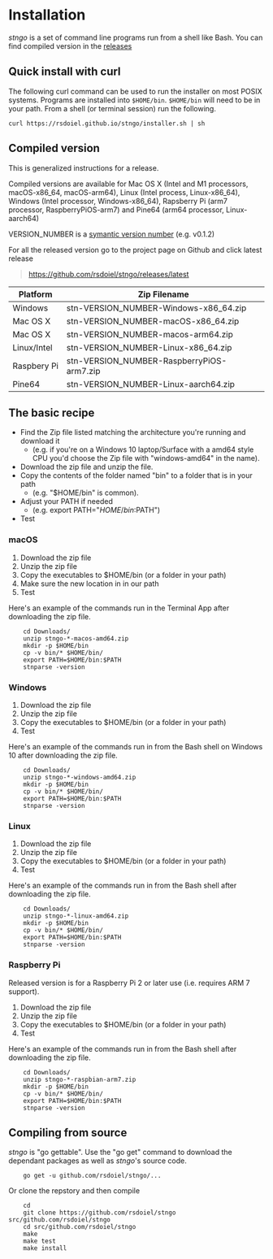
Installation
============

*stngo* is a set of command line programs run from a shell like Bash. You can find compiled
version in the [releases](https://github.com/rsdoiel/stngo/releases/latest) 

## Quick install with curl

The following curl command can be used to run the installer on most
POSIX systems. Programs are installed into `$HOME/bin`. `$HOME/bin` will
need to be in your path. From a shell (or terminal session) run the
following.

~~~
curl https://rsdoiel.github.io/stngo/installer.sh | sh
~~~

## Compiled version

This is generalized instructions for a release. 

Compiled versions are available for Mac OS X (Intel and M1 processors, macOS-x86_64, macOS-arm64), 
Linux (Intel process, Linux-x86_64), Windows (Intel processor, Windows-x86_64), 
Rapsberry Pi (arm7 processor, RaspberryPiOS-arm7) and Pine64 (arm64 processor, Linux-aarch64)


VERSION_NUMBER is a [symantic version number](http://semver.org/) (e.g. v0.1.2)


For all the released version go to the project page on Github and click latest release

>    https://github.com/rsdoiel/stngo/releases/latest


| Platform    | Zip Filename                           |
|-------------|----------------------------------------|
| Windows     | stn-VERSION_NUMBER-Windows-x86_64.zip |
| Mac OS X    | stn-VERSION_NUMBER-macOS-x86_64.zip  |
| Mac OS X    | stn-VERSION_NUMBER-macos-arm64.zip  |
| Linux/Intel | stn-VERSION_NUMBER-Linux-x86_64.zip   |
| Raspbery Pi | stn-VERSION_NUMBER-RaspberryPiOS-arm7.zip |
| Pine64      | stn-VERSION_NUMBER-Linux-aarch64.zip   |


## The basic recipe

+ Find the Zip file listed matching the architecture you're running and download it
    + (e.g. if you're on a Windows 10 laptop/Surface with a amd64 style CPU you'd choose the Zip file with "windows-amd64" in the name).
+ Download the zip file and unzip the file.  
+ Copy the contents of the folder named "bin" to a folder that is in your path 
    + (e.g. "$HOME/bin" is common).
+ Adjust your PATH if needed
    + (e.g. export PATH="$HOME/bin:$PATH")
+ Test


### macOS

1. Download the zip file
2. Unzip the zip file
3. Copy the executables to $HOME/bin (or a folder in your path)
4. Make sure the new location in in our path
5. Test

Here's an example of the commands run in the Terminal App after downloading the 
zip file.

```shell
    cd Downloads/
    unzip stngo-*-macos-amd64.zip
    mkdir -p $HOME/bin
    cp -v bin/* $HOME/bin/
    export PATH=$HOME/bin:$PATH
    stnparse -version
```

### Windows

1. Download the zip file
2. Unzip the zip file
3. Copy the executables to $HOME/bin (or a folder in your path)
4. Test

Here's an example of the commands run in from the Bash shell on Windows 10 after
downloading the zip file.

```shell
    cd Downloads/
    unzip stngo-*-windows-amd64.zip
    mkdir -p $HOME/bin
    cp -v bin/* $HOME/bin/
    export PATH=$HOME/bin:$PATH
    stnparse -version
```


### Linux 

1. Download the zip file
2. Unzip the zip file
3. Copy the executables to $HOME/bin (or a folder in your path)
4. Test

Here's an example of the commands run in from the Bash shell after
downloading the zip file.

```shell
    cd Downloads/
    unzip stngo-*-linux-amd64.zip
    mkdir -p $HOME/bin
    cp -v bin/* $HOME/bin/
    export PATH=$HOME/bin:$PATH
    stnparse -version
```


### Raspberry Pi

Released version is for a Raspberry Pi 2 or later use (i.e. requires ARM 7 support).

1. Download the zip file
2. Unzip the zip file
3. Copy the executables to $HOME/bin (or a folder in your path)
4. Test

Here's an example of the commands run in from the Bash shell after
downloading the zip file.

```shell
    cd Downloads/
    unzip stngo-*-raspbian-arm7.zip
    mkdir -p $HOME/bin
    cp -v bin/* $HOME/bin/
    export PATH=$HOME/bin:$PATH
    stnparse -version
```


Compiling from source
---------------------

_stngo_ is "go gettable".  Use the "go get" command to download the dependant packages
as well as _stngo_'s source code.

```shell
    go get -u github.com/rsdoiel/stngo/...
```

Or clone the repstory and then compile

```shell
    cd
    git clone https://github.com/rsdoiel/stngo src/github.com/rsdoiel/stngo
    cd src/github.com/rsdoiel/stngo
    make
    make test
    make install
```

